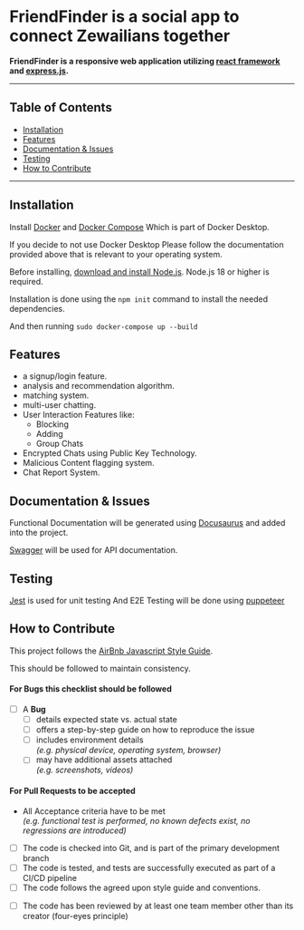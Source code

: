 # FriendFinder is a social app to connect Zewailians together

**FriendFinder is a responsive web application utilizing [react framework](https://github.com/facebook/react) and [express.js](https://github.com/expressjs/express).**

---

## Table of Contents

* [Installation](#installation)
* [Features](#features)
* [Documentation & Issues](#documentation--issues)
* [Testing](#testing)
* [How to Contribute](#how-to-contribute)

---

## Installation

Install [Docker](https://www.docker.com/) and [Docker Compose](https://docs.docker.com/compose/install/) Which is part of Docker Desktop.

If you decide to not use Docker Desktop Please follow the documentation provided above that is relevant to your operating system.

Before installing, [download and install Node.js](https://nodejs.org/en/download/).
Node.js 18 or higher is required.

Installation is done using the `npm init` command to install the needed dependencies.

And then running `sudo docker-compose up --build`

## Features

* a signup/login feature.
* analysis and recommendation algorithm.
* matching system.
* multi-user chatting.
* User Interaction Features like:
  * Blocking
  * Adding
  * Group Chats
* Encrypted Chats using Public Key Technology.
* Malicious Content flagging system.
* Chat Report System.

## Documentation & Issues

Functional Documentation will be generated using [Docusaurus](https://docusaurus.io/) and added into the project.

[Swagger](https://swagger.io) will be used for API documentation.

## Testing

[Jest](https://jestjs.io/) is used for unit testing And E2E Testing will be done using [puppeteer](https://pptr.dev/)

## How to Contribute

This project follows the [AirBnb Javascript Style Guide](https://github.com/airbnb/javascript).

This should be followed to maintain consistency.

#### For Bugs this checklist should be followed

* [ ] A **Bug**
  * [ ] details expected state vs. actual state
  * [ ] offers a step-by-step guide on how to reproduce the issue
  * [ ] includes environment details
        <br>_(e.g. physical device, operating system, browser)_
  * [ ] may have additional assets attached
        <br>_(e.g. screenshots, videos)_

#### For Pull Requests to be accepted

* All Acceptance criteria have to be met
      <br>_(e.g. functional test is performed, no known defects exist, no regressions are introduced)_

* [ ] The code is checked into Git, and is part of the primary development branch
* [ ] The code is tested, and tests are successfully executed as part of a CI/CD pipeline
* [ ] The code follows the agreed upon style guide and conventions.

- [ ] The code has been reviewed by at least one team member other than its creator (four-eyes principle)
